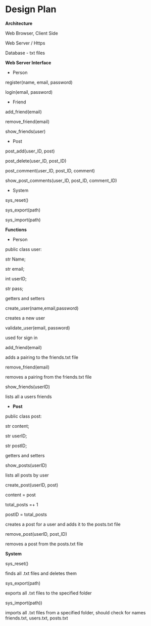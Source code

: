 

# Design Plan

**Architecture**

Web Browser, Client Side

Web Server / Https

Database - txt files

**Web Server Interface**

- Person

 register(name, email, password)

 login(email, password)

- Friend

 add\_friend(email)

 remove\_friend(email)

 show\_friends(user)

- Post

 post\_add(user\_ID, post)

 post\_delete(user\_ID, post\_ID)

 post\_comment(user\_ID, post\_ID, comment)

 show\_post\_comments(user\_ID, post\_ID, comment\_ID)

- System

 sys\_reset()

 sys\_export(path)

 sys\_import(path)

**Functions**

- Person

 public class user:

 str Name;

 str email;

 int userID;

 str pass;

 getters and setters

 create\_user(name,email,password)

  creates a new user

 validate\_user(email, password)

  used for sign in

 add\_friend(email)

  adds a pairing to the friends.txt file

 remove\_friend(email)

  removes a pairing from the friends.txt file

 show\_friends(userID)

  lists all a users friends

- **Post**

 public class post:

 str content;

 str userID;

 str postID;

 getters and setters

 show\_posts(userID)

  lists all posts by user

 create\_post(userID, post)

  content = post

  total\_posts =+ 1

  postID = total\_posts

  creates a post for a user and adds it to the posts.txt file

 remove\_post(userID, post\_ID)

  removes a post from the posts.txt file

**System**

sys\_reset()

 finds all .txt files and deletes them

sys\_export(path)

 exports all .txt files to the specified folder

sys\_import(path))

 imports all .txt files from a specified folder, should check for names friends.txt, users.txt, posts.txt


	
